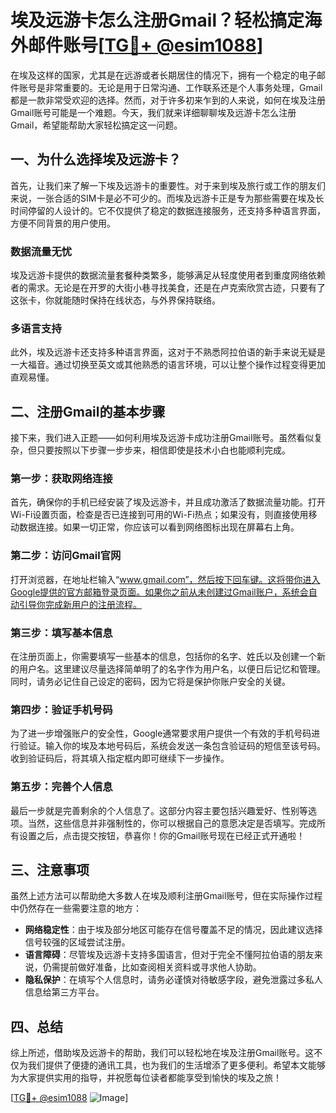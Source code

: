 # 埃及远游卡怎么注册Gmail？轻松搞定海外邮件账号[[TG💪+ @esim1088](https://t.me/s/esim1088)]

在埃及这样的国家，尤其是在远游或者长期居住的情况下，拥有一个稳定的电子邮件账号是非常重要的。无论是用于日常沟通、工作联系还是个人事务处理，Gmail都是一款非常受欢迎的选择。然而，对于许多初来乍到的人来说，如何在埃及注册Gmail账号可能是一个难题。今天，我们就来详细聊聊埃及远游卡怎么注册Gmail，希望能帮助大家轻松搞定这一问题。

## 一、为什么选择埃及远游卡？

首先，让我们来了解一下埃及远游卡的重要性。对于来到埃及旅行或工作的朋友们来说，一张合适的SIM卡是必不可少的。而埃及远游卡正是专为那些需要在埃及长时间停留的人设计的。它不仅提供了稳定的数据连接服务，还支持多种语言界面，方便不同背景的用户使用。

### 数据流量无忧

埃及远游卡提供的数据流量套餐种类繁多，能够满足从轻度使用者到重度网络依赖者的需求。无论是在开罗的大街小巷寻找美食，还是在卢克索欣赏古迹，只要有了这张卡，你就能随时保持在线状态，与外界保持联络。

### 多语言支持

此外，埃及远游卡还支持多种语言界面，这对于不熟悉阿拉伯语的新手来说无疑是一大福音。通过切换至英文或其他熟悉的语言环境，可以让整个操作过程变得更加直观易懂。

## 二、注册Gmail的基本步骤

接下来，我们进入正题——如何利用埃及远游卡成功注册Gmail账号。虽然看似复杂，但只要按照以下步骤一步步来，相信即使是技术小白也能顺利完成。

### 第一步：获取网络连接

首先，确保你的手机已经安装了埃及远游卡，并且成功激活了数据流量功能。打开Wi-Fi设置页面，检查是否已连接到可用的Wi-Fi热点；如果没有，则直接使用移动数据连接。如果一切正常，你应该可以看到网络图标出现在屏幕右上角。

### 第二步：访问Gmail官网

打开浏览器，在地址栏输入“www.gmail.com”，然后按下回车键。这将带你进入Google提供的官方邮箱登录页面。如果你之前从未创建过Gmail账户，系统会自动引导你完成新用户的注册流程。

### 第三步：填写基本信息

在注册页面上，你需要填写一些基本的信息，包括你的名字、姓氏以及创建一个新的用户名。这里建议尽量选择简单明了的名字作为用户名，以便日后记忆和管理。同时，请务必记住自己设定的密码，因为它将是保护你账户安全的关键。

### 第四步：验证手机号码

为了进一步增强账户的安全性，Google通常要求用户提供一个有效的手机号码进行验证。输入你的埃及本地号码后，系统会发送一条包含验证码的短信至该号码。收到验证码后，将其填入指定框内即可继续下一步操作。

### 第五步：完善个人信息

最后一步就是完善剩余的个人信息了。这部分内容主要包括兴趣爱好、性别等选项。当然，这些信息并非强制性的，你可以根据自己的意愿决定是否填写。完成所有设置之后，点击提交按钮，恭喜你！你的Gmail账号现在已经正式开通啦！

## 三、注意事项

虽然上述方法可以帮助绝大多数人在埃及顺利注册Gmail账号，但在实际操作过程中仍然存在一些需要注意的地方：

- **网络稳定性**：由于埃及部分地区可能存在信号覆盖不足的情况，因此建议选择信号较强的区域尝试注册。
- **语言障碍**：尽管埃及远游卡支持多国语言，但对于完全不懂阿拉伯语的朋友来说，仍需提前做好准备，比如查阅相关资料或寻求他人协助。
- **隐私保护**：在填写个人信息时，请务必谨慎对待敏感字段，避免泄露过多私人信息给第三方平台。

## 四、总结

综上所述，借助埃及远游卡的帮助，我们可以轻松地在埃及注册Gmail账号。这不仅为我们提供了便捷的通讯工具，也为我们的生活增添了更多便利。希望本文能够为大家提供实用的指导，并祝愿每位读者都能享受到愉快的埃及之旅！

[[TG💪+ @esim1088](https://t.me/s/esim1088) ![Image](https://i.postimg.cc/4NQfJmqS/Snipaste-2025-05-13-00-14-12.png)]